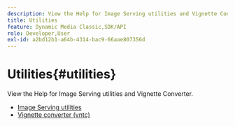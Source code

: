 ```yaml
---
description: View the Help for Image Serving utilities and Vignette Converter.
title: Utilities
feature: Dynamic Media Classic,SDK/API
role: Developer,User
exl-id: a2bd12b1-a64b-4314-bac9-66aae807356d
---
```

# Utilities{#utilities}

View the Help for Image Serving utilities and Vignette Converter.

* [Image Serving utilities](/help/aem-is-ir-api/is-api/is-utils/utilities/c-utils-home.md)
* [Vignette converter (vntc)](/help/aem-is-ir-api/utilities/c-ir-vignette-converter-vntc/c-ir-vignette-converter-vntc.md)
